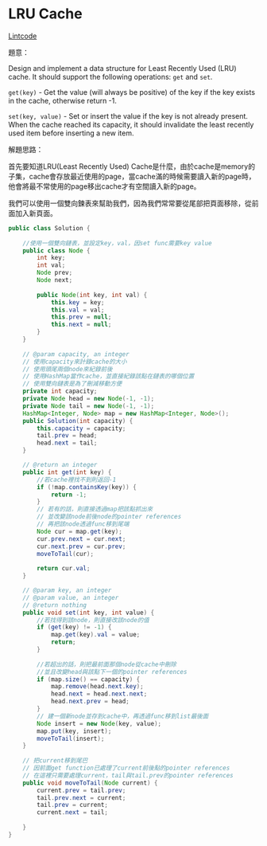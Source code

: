 # LRU Cache

[Lintcode](http://www.lintcode.com/en/problem/lru-cache/)

題意：

Design and implement a data structure for Least Recently Used (LRU) cache. It should support the following operations: ```get``` and ```set```.

```get(key)``` - Get the value (will always be positive) of the key if the key exists in the cache, otherwise return -1.

```set(key, value)``` - Set or insert the value if the key is not already present. When the cache reached its capacity, it should invalidate the least recently used item before inserting a new item.

解題思路：

首先要知道LRU(Least Recently Used) Cache是什麼，由於cache是memory的子集，cache會存放最近使用的page，當cache滿的時候需要讀入新的page時，他會將最不常使用的page移出cache才有空間讀入新的page。

我們可以使用一個雙向鍊表來幫助我們，因為我們常常要從尾部把頁面移除，從前面加入新頁面。




```java
public class Solution {
    
    //使用一個雙向鏈表，並設定key，val，因set func需要key value
    public class Node {
        int key;
        int val;
        Node prev;
        Node next;
        
        public Node(int key, int val) {
            this.key = key;
            this.val = val;
            this.prev = null;
            this.next = null;
        }
    }
    
    // @param capacity, an integer
    // 使用capacity來計錄cache的大小
    // 使用頭尾兩個node來紀錄前後
    // 使用HashMap當作cache，並直接紀錄該點在鏈表的哪個位置
    // 使用雙向鏈表是為了刪減移動方便
    private int capacity;
    private Node head = new Node(-1, -1);
    private Node tail = new Node(-1, -1);
    HashMap<Integer, Node> map = new HashMap<Integer, Node>();
    public Solution(int capacity) {
        this.capacity = capacity;
        tail.prev = head;
        head.next = tail;
    }

    // @return an integer
    public int get(int key) {
        //若cache裡找不到則返回-1
        if (!map.containsKey(key)) {
            return -1;
        }
        // 若有的話，則直接透過map把該點抓出來
        // 並改變該node前後node的pointer references
        // 再把該node透過func移到尾端
        Node cur = map.get(key);
        cur.prev.next = cur.next;
        cur.next.prev = cur.prev;
        moveToTail(cur);
        
        return cur.val;
    }

    // @param key, an integer
    // @param value, an integer
    // @return nothing
    public void set(int key, int value) {
        //若找得到該node，則直接改該node的值
        if (get(key) != -1) {
            map.get(key).val = value;
            return;
        }
        
        //若超出的話，則把最前面那個node從cache中刪除
        //並且改變head與該點下一個的pointer references
        if (map.size() == capacity) {
            map.remove(head.next.key);
            head.next = head.next.next;
            head.next.prev = head;
        }
        // 建一個新node並存到cache中，再透過func移到list最後面
        Node insert = new Node(key, value);
        map.put(key, insert);
        moveToTail(insert);
    }
    
    // 把current移到尾巴
    // 因前面get function已處理了current前後點的pointer references
    // 在這裡只需要處理current，tail與tail.prev的pointer references
    public void moveToTail(Node current) {
        current.prev = tail.prev;
        tail.prev.next = current;
        tail.prev = current;
        current.next = tail;
        
    }
}

```

